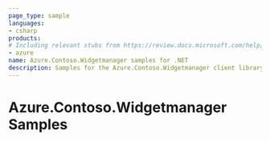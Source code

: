 ```yaml
---
page_type: sample
languages:
- csharp
products:
# Including relevant stubs from https://review.docs.microsoft.com/help/contribute/metadata-taxonomies#product
- azure
name: Azure.Contoso.Widgetmanager samples for .NET
description: Samples for the Azure.Contoso.Widgetmanager client library.
---
```


# Azure.Contoso.Widgetmanager Samples

<!-- please refer to <https://github.com/Azure/azure-sdk-for-net/blob/main/sdk/template/Azure.Template/samples/README.md> to write sample readme. -->
